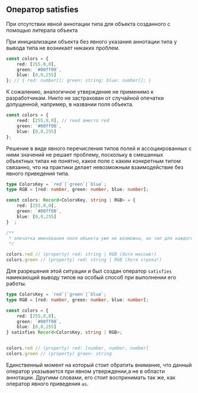 ## Оператор satisfies

При отсутствии явной аннотации типа для объекта созданного с помощью литерала объекта 

При инициализации объекта без явного указания аннотации типа у вывода типа не возникает никаких проблем.

`````ts
const colors = {
    red: [255,0,0],
    green: `#00ff00`,
    blue: [0,0,255]
}; // { red: number[]; green: string; blue: number[]; }
`````

К сожалению, аналогичное утверждение не применимо к разработчикам. Никто не застрахован от случайной опечатки допущенной, например, в названии поля объекта.

`````ts
const colors = {
    reed: [255,0,0], // reed вместо red
    green: `#00ff00`,
    blue: [0,0,255]
};
`````

Решение в виде явного перечисления типов полей и ассоциированных с ними значений не решает проблему, поскольку в смешанных объектных типах не понятно, какое поле с каким конкретным типом связанно, что на практики делает невозможным взаимодействие без явного приведения типа.


`````ts
type ColorsKey = `red`|`green`|`blue`;
type RGB = [red: number, green: number, blue: number];

const colors: Record<ColorsKey, string | RGB> = {
    red: [255,0,0],
    green: `#00ff00`,
    blue: [0,0,255]
}  ;

/**
 * опечатка именования поля объекта уже не возможна, но тип для каждого поля выводится на основе общих для всех членов.
 */

colors.red // (property) red: string | RGB (Хотя массив!)
colors.green // (property) red: string | RGB (Хотя строка!)
`````

Для разрешения этой ситуации и был создан оператор `satisfies` намекающий выводу типов на особый способ при выполнении его работы. 


`````ts
type ColorsKey = `red`|`green`|`blue`;
type RGB = [red: number, green: number, blue: number];

const colors = {
    red: [255,0,0],
    green: `#00ff00`,
    blue: [0,0,255]
} satisfies Record<ColorsKey, string | RGB>;


colors.red // (property) red: [number, number, number]
colors.green // (property) green: string
`````

Единственный момент на который стоит обратить внимание, что данный оператор указывается при явном утверждении,а не в области аннотации. Другими словами, его стоит воспринимать так же, как оператор явного приведения `as`.

